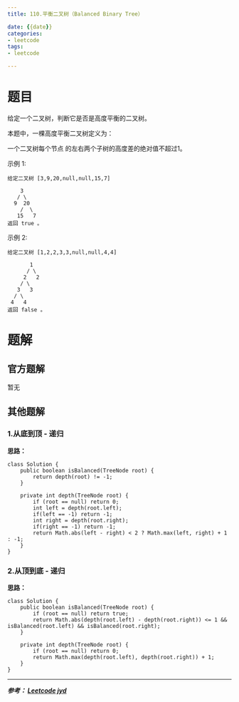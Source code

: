 ```yaml
---
title: 110.平衡二叉树（Balanced Binary Tree）

date: {{date}}
categories:
- leetcode
tags:
- leetcode

---
```

# 题目
给定一个二叉树，判断它是否是高度平衡的二叉树。

本题中，一棵高度平衡二叉树定义为：

一个二叉树每个节点 的左右两个子树的高度差的绝对值不超过1。

示例 1:
```
给定二叉树 [3,9,20,null,null,15,7]

    3
   / \
  9  20
    /  \
   15   7
返回 true 。
```
示例 2:
```
给定二叉树 [1,2,2,3,3,null,null,4,4]

       1
      / \
     2   2
    / \
   3   3
  / \
 4   4
返回 false 。
```

# 题解

## 官方题解
暂无


## 其他题解
### 1.从底到顶 - 递归
**思路：**

```
class Solution {
    public boolean isBalanced(TreeNode root) {
        return depth(root) != -1;
    }

    private int depth(TreeNode root) {
        if (root == null) return 0;
        int left = depth(root.left);
        if(left == -1) return -1;
        int right = depth(root.right);
        if(right == -1) return -1;
        return Math.abs(left - right) < 2 ? Math.max(left, right) + 1 : -1;
    }
}

```


### 2.从顶到底 - 递归
**思路：**

```
class Solution {
    public boolean isBalanced(TreeNode root) {
        if (root == null) return true;
        return Math.abs(depth(root.left) - depth(root.right)) <= 1 && isBalanced(root.left) && isBalanced(root.right);
    }

    private int depth(TreeNode root) {
        if (root == null) return 0;
        return Math.max(depth(root.left), depth(root.right)) + 1;
    }
}
```



---
***参考：
[Leetcode](https://leetcode-cn.com/problems/balanced-binary-tree/submissions/)
[jyd](https://leetcode-cn.com/problems/balanced-binary-tree/solution/balanced-binary-tree-di-gui-fang-fa-by-jin40789108/)***

